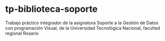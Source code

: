 # tp-biblioteca-soporte

Trabajo práctico integrador de la asignatura Soporte a la Gestión de Datos con programación Visual, de la Universidad Tecnológica Nacional, facultad regional Rosario

